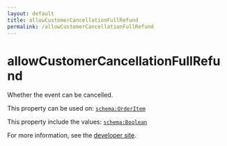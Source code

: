 ```yaml
---
layout: default
title: allowCustomerCancellationFullRefund
permalink: /allowCustomerCancellationFullRefund
---
```


# allowCustomerCancellationFullRefund
Whether the event can be cancelled.

This property can be used on: [`schema:OrderItem`](https://schema.org/OrderItem)

This property include the values: [`schema:Boolean`](https://schema.org/Boolean)

For more information, see the [developer site](https://developer.openactive.io/data-model/types/).
